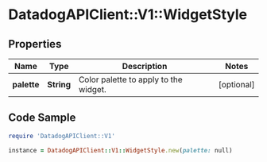 # DatadogAPIClient::V1::WidgetStyle

## Properties

Name | Type | Description | Notes
------------ | ------------- | ------------- | -------------
**palette** | **String** | Color palette to apply to the widget. | [optional] 

## Code Sample

```ruby
require 'DatadogAPIClient::V1'

instance = DatadogAPIClient::V1::WidgetStyle.new(palette: null)
```


